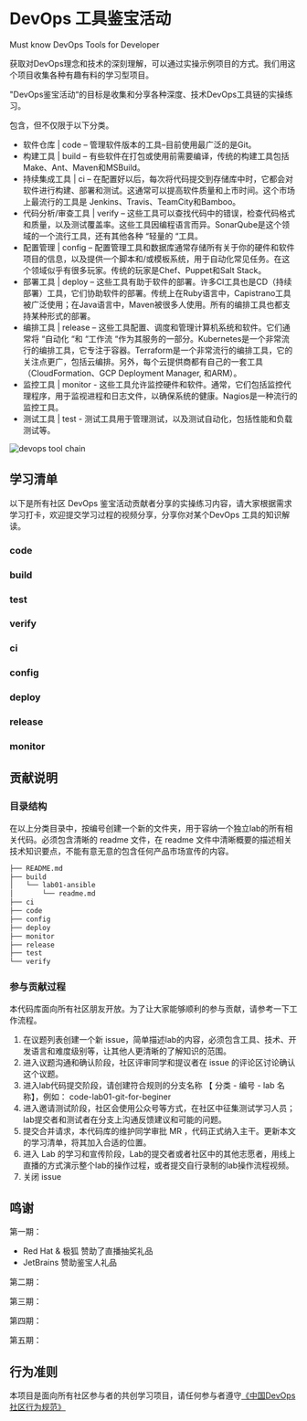 # DevOps 工具鉴宝活动

Must know DevOps Tools for Developer

获取对DevOps理念和技术的深刻理解，可以通过实操示例项目的方式。我们用这个项目收集各种有趣有料的学习型项目。

"DevOps鉴宝活动“的目标是收集和分享各种深度、技术DevOps工具链的实操练习。

包含，但不仅限于以下分类。

- 软件仓库 | code – 管理软件版本的工具–目前使用最广泛的是Git。
- 构建工具 | build – 有些软件在打包或使用前需要编译，传统的构建工具包括Make、Ant、Maven和MSBuild。
- 持续集成工具 | ci – 在配置好以后，每次将代码提交到存储库中时，它都会对软件进行构建、部署和测试。这通常可以提高软件质量和上市时间。这个市场上最流行的工具是 Jenkins、Travis、TeamCity和Bamboo。
- 代码分析/审查工具 | verify – 这些工具可以查找代码中的错误，检查代码格式和质量，以及测试覆盖率。这些工具因编程语言而异。SonarQube是这个领域的一个流行工具，还有其他各种 “轻量的 “工具。
- 配置管理 | config – 配置管理工具和数据库通常存储所有关于你的硬件和软件项目的信息，以及提供一个脚本和/或模板系统，用于自动化常见任务。在这个领域似乎有很多玩家。传统的玩家是Chef、Puppet和Salt Stack。
- 部署工具 | deploy – 这些工具有助于软件的部署。许多CI工具也是CD（持续部署）工具，它们协助软件的部署。传统上在Ruby语言中，Capistrano工具被广泛使用；在Java语言中，Maven被很多人使用。所有的编排工具也都支持某种形式的部署。
- 编排工具 | release – 这些工具配置、调度和管理计算机系统和软件。它们通常将 “自动化 “和 “工作流 “作为其服务的一部分。Kubernetes是一个非常流行的编排工具，它专注于容器。Terraform是一个非常流行的编排工具，它的关注点更广，包括云编排。另外，每个云提供商都有自己的一套工具（CloudFormation、GCP Deployment Manager, 和ARM）。
- 监控工具 | monitor - 这些工具允许监控硬件和软件。通常，它们包括监控代理程序，用于监视进程和日志文件，以确保系统的健康。Nagios是一种流行的监控工具。
- 测试工具 | test - 测试工具用于管理测试，以及测试自动化，包括性能和负载测试等。

![devops tool chain](https://elasticstack-1300734579.cos.ap-nanjing.myqcloud.com/2021-04-02-1-wTp-r9QJvF-DXGZDZUHmbA.jpeg)

## 学习清单

以下是所有社区 DevOps 鉴宝活动贡献者分享的实操练习内容，请大家根据需求学习打卡，欢迎提交学习过程的视频分享，分享你对某个DevOps 工具的知识解读。

### code


### build     


### test


### verify


### ci        


### config


### deploy    


### release   


### monitor   



## 贡献说明

### 目录结构

在以上分类目录中，按编号创建一个新的文件夹，用于容纳一个独立lab的所有相关代码。必须包含清晰的 readme 文件，在 readme 文件中清晰概要的描述相关技术知识要点，不能有意无意的包含任何产品市场宣传的内容。

```sh
├── README.md
├── build
│   └── lab01-ansible
│       └── readme.md
├── ci
├── code
├── config
├── deploy
├── monitor
├── release
├── test
└── verify
```

### 参与贡献过程

本代码库面向所有社区朋友开放。为了让大家能够顺利的参与贡献，请参考一下工作流程。

1. 在议题列表创建一个新 issue，简单描述lab的内容，必须包含工具、技术、开发语言和难度级别等，让其他人更清晰的了解知识的范围。
2. 进入议题沟通和确认阶段，社区评审同学和提议者在 issue 的评论区讨论确认这个议题。
3. 进入lab代码提交阶段，请创建符合规则的分支名称 【 分类 - 编号 - lab 名称】，例如： code-lab01-git-for-beginer 
4. 进入邀请测试阶段，社区会使用公众号等方式，在社区中征集测试学习人员；lab提交者和测试者在分支上沟通反馈建议和可能的问题。
5. 提交合并请求，本代码库的维护同学审批 MR ，代码正式纳入主干。更新本文的学习清单，将其加入合适的位置。
6. 进入 Lab 的学习和宣传阶段，Lab的提交者或者社区中的其他志愿者，用线上直播的方式演示整个lab的操作过程，或者提交自行录制的lab操作流程视频。
7. 关闭 issue 

## 鸣谢

第一期：

* Red Hat & 极狐 赞助了直播抽奖礼品
* JetBrains 赞助鉴宝人礼品

第二期：


第三期：


第四期：


第五期：

## 行为准则

本项目是面向所有社区参与者的共创学习项目，请任何参与者遵守[《中国DevOps社区行为规范》](https://devopschina.org/zh-hans/code-of-conduct)
